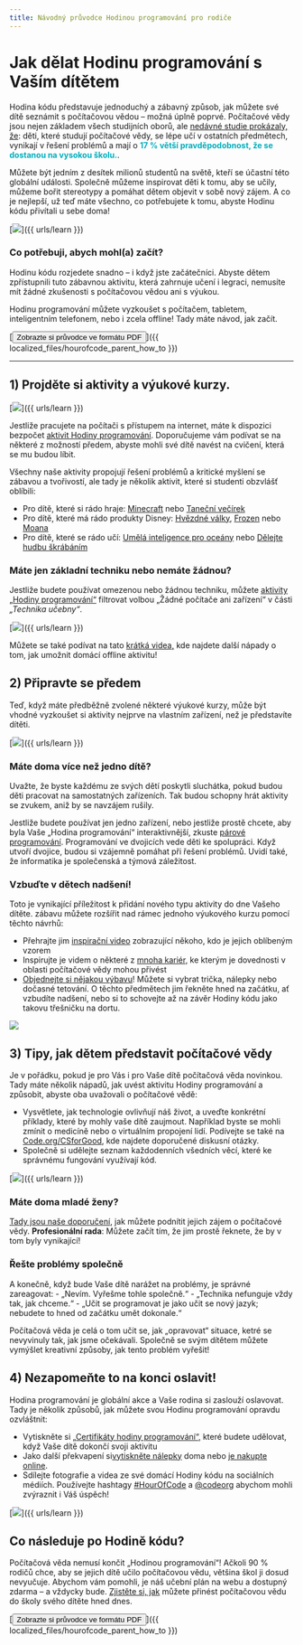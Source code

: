 ```yaml
---
title: Návodný průvodce Hodinou programování pro rodiče
---
```


# Jak dělat Hodinu programování s Vaším dítětem

Hodina kódu představuje jednoduchý a zábavný způsob, jak můžete své dítě seznámit s počítačovou vědou – možná úplně poprvé. Počítačové vědy jsou nejen základem všech studijních oborů, ale [nedávné studie prokázaly, že](https://medium.com/@codeorg/cs-helps-students-outperform-in-school-college-and-workplace-66dd64a69536): děti, které studují počítačové vědy, se lépe učí v ostatních předmětech, vynikají v řešení problémů a mají o <font color="00adbc"><b>17 % větší pravděpodobnost, že se dostanou na vysokou školu.</b></font>.

Můžete být jedním z desítek milionů studentů na světě, kteří se účastní této globální události. Společně můžeme inspirovat děti k tomu, aby se učily, můžeme bořit stereotypy a pomáhat dětem objevit v sobě nový zájem. A co je nejlepší, už teď máte všechno, co potřebujete k tomu, abyste Hodinu kódu přivítali u sebe doma!

[![](/images/fit-600/Marketing/mother-helping-her-daughter-use-a-laptop-4260325.jpg)]({{ urls/learn }})

<h3>Co potřebuji, abych mohl(a) začít?</h3>

Hodinu kódu rozjedete snadno – i když jste začátečníci. Abyste dětem zpřístupnili tuto zábavnou aktivitu, která zahrnuje učení i legraci, nemusíte mít žádné zkušenosti s počítačovou vědou ani s výukou.

Hodinu programování můžete vyzkoušet s počítačem, tabletem, inteligentním telefonem, nebo i zcela offline! Tady máte návod, jak začít.

[<button>Zobrazte si průvodce ve formátu PDF</button>]({{ localized_files/hourofcode_parent_how_to }})

* * *

## 1) Projděte si aktivity a výukové kurzy.

[![](/images/tutorials.png)]({{ urls/learn }})

Jestliže pracujete na počítači s přístupem na internet, máte k dispozici bezpočet [aktivit Hodiny programování](https://hourofcode.com/us/learn). Doporučujeme vám podívat se na některé z možností předem, abyste mohli své dítě navést na cvičení, která se mu budou líbit.

Všechny naše aktivity propojují řešení problémů a kritické myšlení se zábavou a tvořivostí, ale tady je několik aktivit, které si studenti obzvlášť oblíbili:

- Pro dítě, které si rádo hraje: [Minecraft](https://code.org/minecraft) nebo [Taneční večírek](https://code.org/dance)
- Pro dítě, které má rádo produkty Disney: [Hvězdné války](https://code.org/starwars), [Frozen](https://studio.code.org/s/frozen/lessons/1/levels/1) nebo [Moana](https://partners.disney.com/hour-of-code?cds&cmp=vanity%7Cnatural%7Cus%7Cmoanahoc%7C)
- Pro dítě, které se rádo učí: [Umělá inteligence pro oceány](https://code.org/oceans) nebo [Dělejte hudbu škrábáním](https://scratch.mit.edu/projects/editor/?tutorial=music&utm_source=codeorg)

<h3>Máte jen základní techniku nebo nemáte žádnou?</h3>

Jestliže budete používat omezenou nebo žádnou techniku, můžete [aktivity „Hodiny programování“](https://hourofcode.com/us/learn) filtrovat volbou „Žádné počítače ani zařízení“ v části *„Technika učebny“*.

[![](/images/Marketing/filtering-activities-hoc.jpg)]({{ urls/learn }})

Můžete se také podívat na tato [krátká videa,](https://www.youtube.com/playlist?list=PLzdnOPI1iJNcpfa4LtbaIl35gqir_5XUu) kde najdete další nápady o tom, jak umožnit domácí offline aktivitu!

## 2) Připravte se předem

Teď, když máte předběžně zvolené některé výukové kurzy, může být vhodné vyzkoušet si aktivity nejprve na vlastním zařízení, než je představíte dítěti.

[![](/images/fit-600/Marketing/father-and-children-looking-at-a-laptop-4260749.jpg)]({{ urls/learn }})

<h3>Máte doma více než jedno dítě?</h3>

Uvažte, že byste každému ze svých dětí poskytli sluchátka, pokud budou děti pracovat na samostatných zařízeních. Tak budou schopny hrát aktivity se zvukem, aniž by se navzájem rušily.

Jestliže budete používat jen jedno zařízení, nebo jestliže prostě chcete, aby byla Vaše „Hodina programování“ interaktivnější, zkuste [párové programování](https://www.youtube.com/watch?v=vgkahOzFH2Q). Programování ve dvojicích vede děti ke spolupráci. Když utvoří dvojice, budou si vzájemně pomáhat při řešení problémů. Uvidí také, že informatika je společenská a týmová záležitost.

<h3>Vzbuďte v dětech nadšení! </h3>

Toto je vynikající příležitost k přidání nového typu aktivity do dne Vašeho dítěte. zábavu můžete rozšířit nad rámec jednoho výukového kurzu pomocí těchto návrhů:

- Přehrajte jim [inspirační video](https://www.youtube.com/playlist?list=PLzdnOPI1iJNcadqJAZnbDYShie4gLZQQJ) zobrazující někoho, kdo je jejich oblíbeným vzorem
- Inspirujte je videm o některé z [mnoha kariér,](https://www.youtube.com/playlist?list=PLzdnOPI1iJNfpD8i4Sx7U0y2MccnrNZuP) ke kterým je dovednosti v oblasti počítačové vědy mohou přivést
- [Objednejte si nějakou výbavu](https://store.code.org/)! Můžete si vybrat trička, nálepky nebo dočasné tetování. O těchto předmětech jim řekněte hned na začátku, ať vzbudíte nadšení, nebo si to schovejte až na závěr Hodiny kódu jako takovu třešničku na dortu.

<a href="https://store.code.org/" target="_blank"><img src="/images/fit-500/Marketing/hourofcodestore.jpg"></a>

## 3) Tipy, jak dětem představit počítačové vědy

Je v pořádku, pokud je pro Vás i pro Vaše dítě počítačová věda novinkou. Tady máte několik nápadů, jak uvést aktivitu Hodiny programování a způsobit, abyste oba uvažovali o počítačové vědě:

- Vysvětlete, jak technologie ovlivňují náš život, a uveďte konkrétní příklady, které by mohly vaše dítě zaujmout. Například byste se mohli zmínit o medicíně nebo o virtuálním propojení lidí. Podívejte se také na [Code.org/CSforGood](https://code.org/csforgood), kde najdete doporučené diskusní otázky.
- Společně si udělejte seznam každodenních všedních věcí, které ke správnému fungování využívají kód.

[![](/images/fit-600/Marketing/girl-sitting-on-sofa-while-using-tablet-computer-4144035.jpg)]({{ urls/learn }})

<h3>Máte doma mladé ženy?</h3>

<a href="https://code.org/girls">Tady jsou naše doporučení</a>, jak můžete podnítit jejich zájem o počítačové vědy. **Profesionální rada**: Můžete začít tím, že jim prostě řeknete, že by v tom byly vynikající!

<h3>Řešte problémy společně</h3>

A konečně, když bude Vaše dítě narážet na problémy, je správné zareagovat: - „Nevím. Vyřešme tohle společně.“ - „Technika nefunguje vždy tak, jak chceme.“ - „Učit se programovat je jako učit se nový jazyk; nebudete to hned od začátku umět dokonale.“

Počítačová věda je celá o tom učit se, jak „opravovat“ situace, ketré se nevyvinuly tak, jak jsme očekávali. Společně se svým dítětem můžete vymýšlet kreativní způsoby, jak tento problém vyřešit!

## 4) Nezapomeňte to na konci oslavit!

Hodina programování je globální akce a Vaše rodina si zaslouží oslavovat. Tady je několik způsobů, jak můžete svou Hodinu programování opravdu ozvláštnit:

- Vytiskněte si [„Certifikáty hodiny programování“,](https://staging.code.org/certificates) které budete udělovat, když Vaše dítě dokončí svoji aktivitu
- Jako další překvapení si[vytiskněte nálepky](https://staging.hourofcode.com/us/promote/resources#stickers) doma nebo [je nakupte online](https://store.code.org/).
- Sdílejte fotografie a videa ze své domácí Hodiny kódu na sociálních médiích. Používejte hashtagy [#HourOfCode](https://twitter.com/hashtag/hourofcode) a [@codeorg](https://twitter.com/codeorg) abychom mohli zvýraznit i Váš úspěch!

[![](/images/fit-600/Marketing/g8TUlHzF.jpeg)]({{ urls/learn }})

<h2>Co následuje po Hodině kódu?</h2>

Počítačová věda nemusí končit „Hodinou programování“! Ačkoli 90 % rodičů chce, aby se jejich dítě učilo počítačovou vědu, většina škol ji dosud nevyučuje. Abychom vám pomohli, je náš učební plán na webu a dostupný zdarma – a vždycky bude. [Zjistěte si, jak](https://code.org/yourschool) můžete přinést počítačovou vědu do školy svého dítěte hned dnes.

[<button>Zobrazte si průvodce ve formátu PDF</button>]({{ localized_files/hourofcode_parent_how_to }})